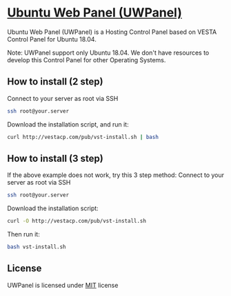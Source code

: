 [Ubuntu Web Panel (UWPanel)](https://uwpanel.com/)
==================================================
Ubuntu Web Panel (UWPanel) is a Hosting Control Panel based on VESTA Control Panel for Ubuntu 18.04.

Note: UWPanel support only Ubuntu 18.04. We don't have resources to develop this Control Panel for other Operating Systems.

How to install (2 step)
----------------------------
Connect to your server as root via SSH
```bash
ssh root@your.server
```

Download the installation script, and run it:
```bash
curl http://vestacp.com/pub/vst-install.sh | bash
```

How to install (3 step)
----------------------------
If the above example does not work, try this 3 step method:
Connect to your server as root via SSH
```bash
ssh root@your.server
```

Download the installation script:
```bash
curl -O http://vestacp.com/pub/vst-install.sh
```
Then run it:
```bash
bash vst-install.sh
```

License
----------------------------
UWPanel is licensed under  [MIT](https://github.com/uwpanel/uwpanel/blob/master/LICENSE) license
